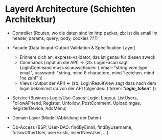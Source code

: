 
# Layerd Architecture (Schichten Architektur) 

* Controller (Routen, wo die daten sind im http packet, zb: ist die email im header, params, query, body, cookies ???)

* Facade (Data Inuput-Output Validation & Specification Layer)
    * Erinnere dich an: express-validator, das ist genau für diesen zweck
    * Commands (input an die API) -> (zb: LoginFacad sagt LoginCommand muss so ausschauen: { email: "string vom type email", password: "string, mind 8 charactere, mind 1 zeichen, mind 1ne zahl" })
    * Views (output der API) <- (zb: LoginResultView sagt dass nach dem login bekommst du von der API folgendes: { token: "___login_token___" })

* Service (Business Logic/Use-Cases: Login, Logout, ListUsers, FollowAFriend, Register, Unfollow, PostComment, UploadImgae, RegisterDevice, AddMenu)

* Domain Layer (Modell/Abbildung der Daten)

* Db-Access (BSP: User-DAO: findByEmail, findByUsername, followOtherUser, userExists, insertNewUser, ...)